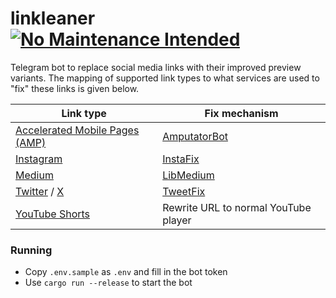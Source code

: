 # linkleaner [![No Maintenance Intended](http://unmaintained.tech/badge.svg)](http://unmaintained.tech/)

Telegram bot to replace social media links with their improved preview variants. The mapping of supported link types to what services are used to "fix" these links is given below.

| Link type | Fix mechanism |
|-----------|---------------|
| [Accelerated Mobile Pages (AMP)](https://amp.dev) | [AmputatorBot](https://www.amputatorbot.com/) |
| [Instagram](https://instagram.com) | [InstaFix](https://github.com/Wikidepia/InstaFix) |
| [Medium](https://medium.com) | [LibMedium](https://git.batsense.net/realaravinth/libmedium) |
| [Twitter](https://twitter.com) / [X](https://x.com) | [TweetFix](https://github.com/FixTweet/FixTweet) |
| [YouTube Shorts](https://www.youtube.com/shorts) | Rewrite URL to normal YouTube player

### Running

- Copy `.env.sample` as `.env` and fill in the bot token
- Use `cargo run --release` to start the bot
